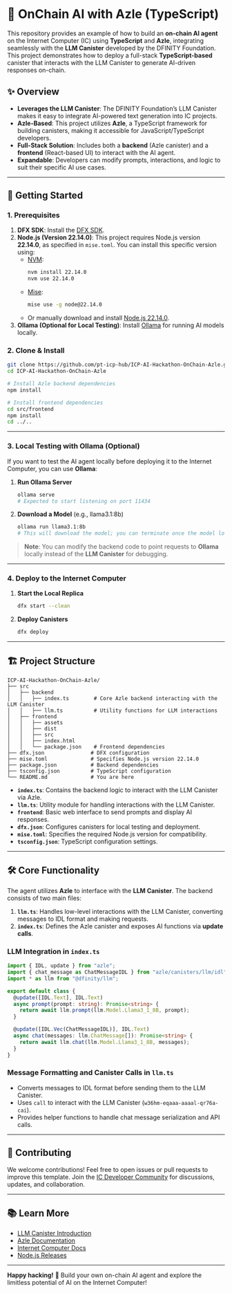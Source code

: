 # 🤖 OnChain AI with Azle (TypeScript)

This repository provides an example of how to build an **on-chain AI agent** on the Internet Computer (IC) using **TypeScript** and **Azle**, integrating seamlessly with the **LLM Canister** developed by the DFINITY Foundation. This project demonstrates how to deploy a full-stack **TypeScript-based** canister that interacts with the LLM Canister to generate AI-driven responses on-chain.

## ✨ Overview

- **Leverages the LLM Canister**: The DFINITY Foundation’s LLM Canister makes it easy to integrate AI-powered text generation into IC projects.
- **Azle-Based**: This project utilizes **Azle**, a TypeScript framework for building canisters, making it accessible for JavaScript/TypeScript developers.
- **Full-Stack Solution**: Includes both a **backend** (Azle canister) and a **frontend** (React-based UI) to interact with the AI agent.
- **Expandable**: Developers can modify prompts, interactions, and logic to suit their specific AI use cases.

---

## 🚀 Getting Started

### 1. Prerequisites

1. **DFX SDK**: Install the [DFX SDK](https://internetcomputer.org/docs/current/developer-docs/build/install-upgrade-remove).
2. **Node.js (Version 22.14.0)**: This project requires Node.js version **22.14.0**, as specified in `mise.toml`. You can install this specific version using:
   - [NVM](https://github.com/nvm-sh/nvm):
     ```bash
     nvm install 22.14.0
     nvm use 22.14.0
     ```
   - [Mise](https://mise.jdx.dev/):
     ```bash
     mise use -g node@22.14.0
     ```
   - Or manually download and install [Node.js 22.14.0](https://nodejs.org/download/release/v22.14.0/).
3. **Ollama (Optional for Local Testing)**: Install [Ollama](https://ollama.com/) for running AI models locally.

### 2. Clone & Install

```bash
git clone https://github.com/pt-icp-hub/ICP-AI-Hackathon-OnChain-Azle.git
cd ICP-AI-Hackathon-OnChain-Azle

# Install Azle backend dependencies
npm install

# Install frontend dependencies
cd src/frontend
npm install
cd ../..
```

---

### 3. Local Testing with Ollama (Optional)

If you want to test the AI agent locally before deploying it to the Internet Computer, you can use **Ollama**:

1. **Run Ollama Server**  
   ```bash
   ollama serve
   # Expected to start listening on port 11434
   ```
2. **Download a Model** (e.g., llama3.1:8b)  
   ```bash
   ollama run llama3.1:8b
   # This will download the model; you can terminate once the model loads.
   ```

> **Note**: You can modify the backend code to point requests to **Ollama** locally instead of the **LLM Canister** for debugging.

---

### 4. Deploy to the Internet Computer

1. **Start the Local Replica**  
   ```bash
   dfx start --clean
   ```
2. **Deploy Canisters**  
   ```bash
   dfx deploy
   ```

---

## 🏗 Project Structure

```
ICP-AI-Hackathon-OnChain-Azle/
├── src
│   ├── backend
│   │   ├── index.ts        # Core Azle backend interacting with the LLM Canister
│   │   ├── llm.ts          # Utility functions for LLM interactions
│   ├── frontend
│   │   ├── assets
│   │   ├── dist
│   │   ├── src
│   │   ├── index.html
│   │   └── package.json    # Frontend dependencies
├── dfx.json               # DFX configuration
├── mise.toml              # Specifies Node.js version 22.14.0
├── package.json           # Backend dependencies
├── tsconfig.json          # TypeScript configuration
└── README.md              # You are here
```

- **`index.ts`**: Contains the backend logic to interact with the LLM Canister via Azle.
- **`llm.ts`**: Utility module for handling interactions with the LLM Canister.
- **`frontend`**: Basic web interface to send prompts and display AI responses.
- **`dfx.json`**: Configures canisters for local testing and deployment.
- **`mise.toml`**: Specifies the required Node.js version for compatibility.
- **`tsconfig.json`**: TypeScript configuration settings.

---

## 🛠 Core Functionality

The agent utilizes **Azle** to interface with the **LLM Canister**. The backend consists of two main files:

1. **`llm.ts`**: Handles low-level interactions with the LLM Canister, converting messages to IDL format and making requests.
2. **`index.ts`**: Defines the Azle canister and exposes AI functions via **update calls**.

### LLM Integration in `index.ts`
```typescript
import { IDL, update } from "azle";
import { chat_message as ChatMessageIDL } from "azle/canisters/llm/idl";
import * as llm from "@dfinity/llm";

export default class {
  @update([IDL.Text], IDL.Text)
  async prompt(prompt: string): Promise<string> {
    return await llm.prompt(llm.Model.Llama3_1_8B, prompt);
  }

  @update([IDL.Vec(ChatMessageIDL)], IDL.Text)
  async chat(messages: llm.ChatMessage[]): Promise<string> {
    return await llm.chat(llm.Model.Llama3_1_8B, messages);
  }
}
```

### Message Formatting and Canister Calls in `llm.ts`
- Converts messages to IDL format before sending them to the LLM Canister.
- Uses `call` to interact with the LLM Canister (`w36hm-eqaaa-aaaal-qr76a-cai`).
- Provides helper functions to handle chat message serialization and API calls.

---

## 🤝 Contributing

We welcome contributions! Feel free to open issues or pull requests to improve this template. Join the [IC Developer Community](https://forum.dfinity.org/) for discussions, updates, and collaboration.

---

## 📚 Learn More

- [LLM Canister Introduction](https://forum.dfinity.org/t/introducing-the-llm-canister-deploy-ai-agents-with-a-few-lines-of-code/41424)
- [Azle Documentation](https://demergent-labs.github.io/azle/)
- [Internet Computer Docs](https://internetcomputer.org/docs/home)
- [Node.js Releases](https://nodejs.org/en/download/releases)

---

**Happy hacking!** 🚀 Build your own on-chain AI agent and explore the limitless potential of AI on the Internet Computer!
